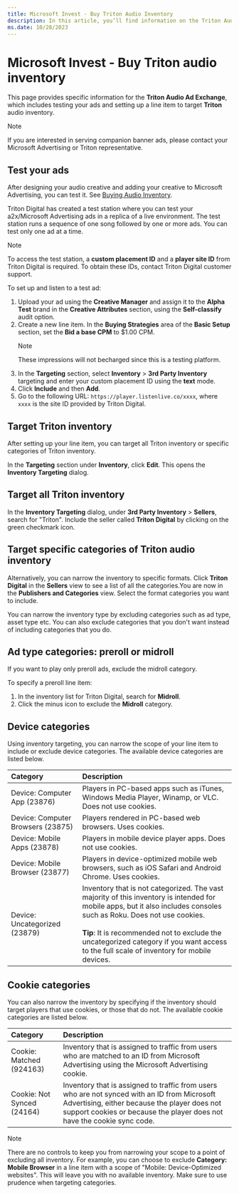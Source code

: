 ```yaml
---
title: Microsoft Invest - Buy Triton Audio Inventory
description: In this article, you’ll find information on the Triton Audio Ad Exchange, including testing ads and setting up a line item to target audio inventory. 
ms.date: 10/28/2023
---
```


# Microsoft Invest - Buy Triton audio inventory

This page provides specific information for the **Triton Audio Ad Exchange**, which includes testing your ads and setting up a line item to target **Triton** audio inventory.

> [!NOTE]
> If you are interested in serving companion banner ads, please contact your Microsoft Advertising or Triton representative.

## Test your ads

After designing your audio creative and adding your creative to Microsoft Advertising, you can test it. See [Buying Audio Inventory](./buying-audio-inventory.md).

Triton Digital has created a test station where you can test your a2x/Microsoft Advertising ads in a replica of a live environment. The test station runs a sequence of one song followed by one or more ads. You can test only one ad at a time.

> [!NOTE]
> To access the test station, a **custom placement ID** and a **player site ID** from Triton Digital is required. To obtain these IDs, contact Triton Digital customer support.

To set up and listen to a test ad:

1. Upload your ad using the **Creative Manager** and assign it to the **Alpha Test** brand in the **Creative Attributes** section, using the **Self-classify** audit option.
1. Create a new line item. In the **Buying Strategies** area of the **Basic Setup** section, set the **Bid a base CPM** to $1.00 CPM.
    > [!NOTE]
    > These impressions will not becharged since this is a testing platform.
1. In the **Targeting** section, select **Inventory** > **3rd Party Inventory** targeting and enter your custom placement ID using the **text** mode.
1. Click **Include** and then **Add**.
1. Go to the following URL: `https://player.listenlive.co/xxxx`, where `xxxx` is the site ID provided by Triton Digital.

## Target Triton inventory

After setting up your line item, you can target all Triton inventory or specific categories of Triton inventory.

In the **Targeting** section under **Inventory**, click **Edit**. This opens the **Inventory Targeting** dialog.

## Target all Triton inventory

In the **Inventory Targeting** dialog, under **3rd Party Inventory** > **Sellers**, search for "Triton". Include the seller called **Triton Digital** by clicking on the green checkmark icon.

## Target specific categories of Triton audio inventory

Alternatively, you can narrow the inventory to specific formats. Click **Triton Digital** in the **Sellers** view to see a list of all the categories.You are now in the **Publishers and Categories** view. Select the format categories you want to include.

You can narrow the inventory type by excluding categories such as ad type, asset type etc. You can also exclude categories that you don't want instead of including categories that you do.

## Ad type categories: preroll or midroll

If you want to play only preroll ads, exclude the midroll category.

To specify a preroll line item:

1. In the inventory list for Triton Digital, search for **Midroll**.
1. Click the minus icon to exclude the **Midroll** category.

## Device categories

Using inventory targeting, you can narrow the scope of your line item to include or exclude device categories. The available device categories are listed below.

| Category | Description |
|:-|:-|
| Device: Computer App (23876) | Players in PC-based apps such as iTunes, Windows Media Player, Winamp, or VLC. Does not use cookies. |
| Device: Computer Browsers (23875) | Players rendered in PC-based web browsers. Uses cookies. |
| Device: Mobile Apps (23878) | Players in mobile device player apps. Does not use cookies. |
| Device: Mobile Browser (23877) | Players in device-optimized mobile web browsers, such as iOS Safari and Android Chrome. Uses cookies. |
| Device: Uncategorized (23879) | Inventory that is not categorized. The vast majority of this inventory is intended for mobile apps, but it also includes consoles such as Roku. Does not use cookies. <br><br> **Tip**: It is recommended not to exclude the uncategorized category if you want access to the full scale of inventory for mobile devices. |

## Cookie categories

You can also narrow the inventory by specifying if the inventory should target players that use cookies, or those that do not. The available cookie categories are listed below.

| Category | Description |
|:--|:--|
| Cookie: Matched (924163) | Inventory that is assigned to traffic from users who are matched to an ID from Microsoft Advertising using the Microsoft Advertising cookie. |
| Cookie: Not Synced (24164) | Inventory that is assigned to traffic from users who are not synced with an ID from Microsoft Advertising, either because the player does not support cookies or because the player does not have the cookie sync code. |

> [!NOTE]
> There are no controls to keep you from narrowing your scope to a point of excluding all inventory. For example, you can choose to exclude **Category: Mobile Browser** in a line item with a scope of "Mobile: Device-Optimized websites". This will leave you with no available inventory. Make sure to use prudence when targeting categories.
